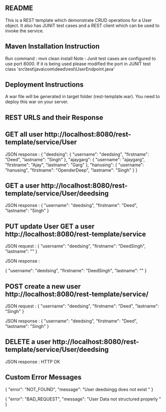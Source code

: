 
README
----------------------
This is a REST template which demonstrate CRUD operations for a User object.
It also has JUNIT test cases and a REST client which can be used to invoke the service.


Maven Installation Instruction 
----------------------
Run command : mvn clean install
Note : Junit test cases are configured to use port 8000. If it is being used please modified the port in JUNIT test class 'src\test\java\com\deed\rest\UserEndpoint.java'


Deployment Instructions
----------------------
A war file will be generated in target folder (rest-template.war).
You need to deploy this war on your server.

REST URLS and their Response
----------------------

GET all user http://localhost:8080/rest-template/service/User
----------------------

JSON response :
{
  "deedsing": {
    "username": "deedsing",
    "firstname": "Deed",
    "lastname": "Singh"
  },
  "ajaygarg": {
    "username": "ajaygarg",
    "firstname": "Ajay",
    "lastname": "Garg"
  },
  "hanusing": {
    "username": "hanusing",
    "firstname": "OpenderDeep",
    "lastname": "Singh"
  }
}

GET a user http://localhost:8080/rest-template/service/User/deedsing
----------------------

JSON response :
{
  "username": "deedsing",
  "firstname": "Deed",
  "lastname": "Singh"
}

PUT update User GET a user http://localhost:8080/rest-template/service
----------------------

JSON request :
{
  "username": "deedsing",
  "firstname": "DeedSingh",
  "lastname": ""
}

JSON response :

{
  "username": "deedsing",
  "firstname": "DeedSingh",
  "lastname": ""
}

POST create a new user http://localhost:8080/rest-template/service/
----------------------

JSON request :
{
  "username": "deedsing",
  "firstname": "Deed",
  "lastname": "Singh"
}

JSON response :
{
  "username": "deedsing",
  "firstname": "Deed",
  "lastname": "Singh"
}

DELETE a user http://localhost:8080/rest-template/service/User/deedsing
----------------------
JSON response : HTTP OK


Custom Error Messages
----------------------

{
  "error": "NOT_FOUND",
  "message": "User deedsingg does not exist "
}

{
  "error": "BAD_REQUEST",
  "message": "User Data not structured properly "
}
